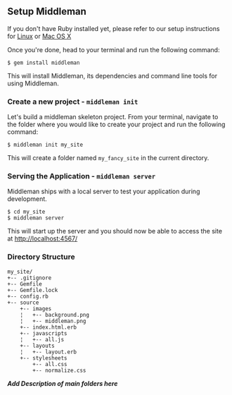 ## Setup Middleman

If you don't have Ruby installed yet, please refer to our setup instructions for [Linux](https://craftacademy.gitbooks.io/caa_precourse/content/terminal/linux.html) or [Mac OS X](https://craftacademy.gitbooks.io/caa_precourse/content/terminal/mac_osx.html)

Once you're done, head to your terminal and run the following command:

```shell
$ gem install middleman
```

This will install Middleman, its dependencies and command line tools for using Middleman.

### Create a new project - `middleman init`

Let's build a middleman skeleton project. From your terminal, navigate to the folder where you would like to create your project and run the following command:

```shell
$ middleman init my_site
```

This will create a folder named `my_fancy_site` in the current directory.

### Serving the Application - `middleman server`

Middleman ships with a local server to test your application during development. 

```shell
$ cd my_site
$ middleman server
```

This will start up the server and you should now be able to access the site at [http://localhost:4567/](http://localhost:4567/)


### Directory Structure

```shell
my_site/
+-- .gitignore
+-- Gemfile
+-- Gemfile.lock
+-- config.rb
+-- source
    +-- images
    ¦   +-- background.png
    ¦   +-- middleman.png
    +-- index.html.erb
    +-- javascripts
    ¦   +-- all.js
    +-- layouts
    ¦   +-- layout.erb
    +-- stylesheets
        +-- all.css
        +-- normalize.css
```

***Add Description of main folders here***